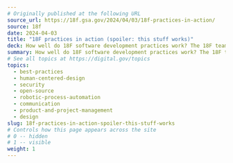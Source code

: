 ```yaml
---
# Originally published at the following URL
source_url: https://18f.gsa.gov/2024/04/03/18f-practices-in-action/
source: 18f
date: 2024-04-03
title: "18F practices in action (spoiler: this stuff works)"
deck: How well do 18F software development practices work? The 18F team reflected on a recent project for the Cybersecurity and Infrastructure Security Agency (CISA) .gov registry to gauge the effectiveness of six recommendations aligned with what they actually did.
summary: How well do 18F software development practices work? The 18F team reflected on a recent project for the Cybersecurity and Infrastructure Security Agency (CISA) .gov registry to gauge the effectiveness of six recommendations aligned with what they actually did.
# See all topics at https://digital.gov/topics
topics:
  - best-practices
  - human-centered-design
  - security
  - open-source
  - robotic-process-automation
  - communication
  - product-and-project-management
  - design
slug: 18f-practices-in-action-spoiler-this-stuff-works
# Controls how this page appears across the site
# 0 -- hidden
# 1 -- visible
weight: 1
---
```

